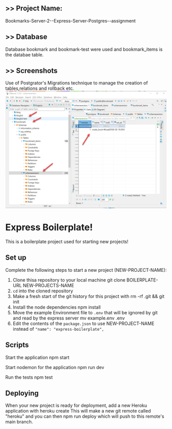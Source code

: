 ## >> Project Name:

Bookmarks-Server-2--Express-Server-Postgres--assignment

## >> Database

Database bookmark and bookmark-test were used and bookmark_items is the databae table.

## >> Screenshots

Use of Postgrator's Migrations technique to manage the creation of tables,relations and rollback etc.
![main page](images/main.jpg)


# Express Boilerplate! 

This is a boilerplate project used for starting new projects!

## Set up 

Complete the following steps to start a new project (NEW-PROJECT-NAME):

1. Clone thisa repository to your local machine 
   git clone BOILERPLATE-URL NEW-PROJECTS-NAME
2. `cd` into the cloned repository
3. Make a fresh start of the git history for this project with 
   rm -rf .git && git init
4. Install the node dependencies 
   npm install
5. Move the example Environment file to `.env` that will be ignored by git and read by the express server 
   mv example.env .env
6. Edit the contents of the `package.json` to use NEW-PROJECT-NAME instead of `"name": "express-boilerplate",`

## Scripts

Start the application 
  npm start

Start nodemon for the application 
  npm run dev

Run the tests 
  npm test

## Deploying

When your new project is ready for deployment, add a new Heroku application with 
  heroku create
This will make a new git remote called "heroku" and you can then 
  npm run deploy
which will push to this remote's main branch.

